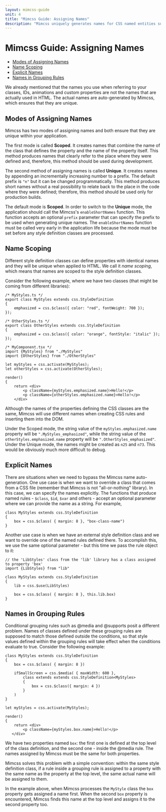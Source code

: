 ```yaml
---
layout: mimcss-guide
unit: 4
title: "Mimcss Guide: Assigning Names"
description: "Mimcss uniquely generates names for CSS named entities such as classes, element identifiers, custom variables, animations, counters, grid lines and grid areas."
---
```


# Mimcss Guide: Assigning Names

* [Modes of Assigning Names](#modes-of-assigning-names)
* [Name Scoping](#name-scoping)
* [Explicit Names](#explicit-names)
* [Names in Grouping Rules](#names-in-grouping-rules)

We already mentioned that the names you use when referring to your classes, IDs, animations and custom properties are not the names that are actually used in HTML. The actual names are auto-generated by Mimcss, which ensures that they are unique.

## Modes of Assigning Names
Mimcss has two modes of assigning names and both ensure that they are unique within your application.

The first mode is called **Scoped**. It creates names that combine the name of the class that defines the property and the name of the property itself. This method produces names that clearly refer to the place where they were defined and, therefore, this method should be used during development.

The second method of assigning names is called **Unique**. It creates names by appending an incrementally increasing number to a prefix. The default prefix is `"n"` but it can be changed programmatically. This method produces short names without a real possibility to relate back to the place in the code where they were defined; therefore, this method should be used only for production builds.

The default mode is **Scoped**. In order to switch to the **Unique** mode, the application should call the Mimcss's `enableShortNames` function. This function accepts an optional `prefix` parameter that can specify the prefix to be used when generating unique names. The `enableShortNames` function must be called very early in the application life because the mode must be set before any style definition classes are processed.

## Name Scoping
Different style definition classes can define properties with identical names and they will be unique when applied to HTML. We call it *name scoping*, which means that names are scoped to the style definition classes.

Consider the following example, where we have two classes (that might be coming from different libraries):

```tsx
/* MyStyles.ts */
export class MyStyles extends css.StyleDefinition
{
    emphasized = css.$class({ color: "red", fontWeight: 700 });
});

/* OtherStyles.ts */
export class OtherStyles extends css.StyleDefinition
{
    emphasized = css.$class({ color: "orange", fontStyle: "italic" });
});

/* MyComponent.tsx */
import {MyStyles} from "./MyStyles"
import {OtherStyles} from "./OtherStyles"

let myStyles = css.activate(MyStyles);
let otherStyles = css.activate(OtherStyles);

render()
{
    return <div>
        <p className={myStyles.emphasized.name}>Hello!</p>
        <p className={otherStyles.emphasized.name}>Hello!</p>
    </div>
```

Although the names of the properties defining the CSS classes are the same, Mimcss will use different names when creating CSS rules and inserting them into the DOM.

Under the Scoped mode, the string value of the `myStyles.emphasized.name` property will be `".MyStyles_emphasized"`, while the string value of the `otherStyles.emphasized.name` property will be `".OtherStyles_emphasized"`. Under the Unique mode, the names might be created as `n25` and `n73`. This would be obviously much more difficult to debug.

## Explicit Names
There are situations when we need to bypass the Mimcss name auto-generation. One use case is when we want to override a class that comes from a CSS file (remember that Mimcss is not "all-or-nothing" library). In this case, we can specify the names explicitly. The functions that produce named rules - `$class`, `$id`, `$var` and others - accept an optional parameter where we can provide the name as a string. For example,

```tsx
class MyStyles extends css.StyleDefinition
{
    box = css.$class( { margin: 8 }, "box-class-name")
}
```

Another use case is when we have an external style definition class and we want to override one of the named rules defined there. To accomplish this, we use the same optional parameter - but this time we pass the rule object to it:

```tsx
// the 'LibStyles' class from the 'lib' library has a class assigned to property 'box'
import {LibStyles} from "lib"

class MyStyles extends css.StyleDefinition
{
    lib = css.$use(LibStyles)

    box = css.$class( { margin: 8 }, this.lib.box)
}
```

## Names in Grouping Rules
Conditional grouping rules such as @media and @supports posit a different problem. Names of classes defined under these grouping rules are supposed to match those defined outside the conditions, so that style values defined within the grouping rules will take effect when the conditions evaluate to true. Consider the following example:

```tsx
class MyStyles extends css.StyleDefinition
{
    box = css.$class( { margin: 8 })

    ifSmallScreen = css.$media( { maxWidth: 600 },
        class extends extends css.StyleDefinition<MyStyles>
        {
            box = css.$class({ margin: 4 })
        }
    )
}

let myStyles = css.activate(MyStyles);

render()
{
    return <div>
        <p className={myStyles.box.name}>Hello!</p>
   </div>
```

We have two properties named `box`: the first one is defined at the top level of the class definition, and the second one - inside the @media rule. The names assigned by Mimcss must be the same for both properties.

Mimcss solves this problem with a simple convention: within the same style definition class, if a rule inside a grouping rule is assigned to a property with the same name as the property at the top level, the same actual name will be assigned to them.

In the example above, when Mimcss processes the `MyStyle` class the `box` property gets assigned a name first. When the second `box` property is encountered, Mimcss finds this name at the top level and assigns it to the second property too.

